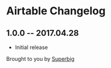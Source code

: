 # Airtable Changelog

## 1.0.0 -- 2017.04.28

* Initial release

Brought to you by [Superbig](https://superbig.co)
